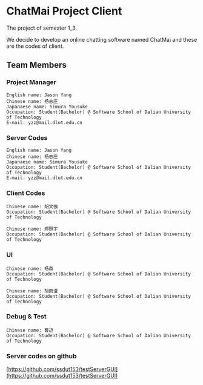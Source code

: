 # ChatMai Project Client
The project of semester 1_3. 

We decide to develop an online chatting software named ChatMai and these are the codes of client.
## Team Members
### Project Manager
    English name: Jason Yang
    Chinese name: 杨志庄
    Japanaese name: Simura Yousuke
    Occupation: Student(Bachelor) @ Software School of Dalian University of Technology
    E-mail: yzz@mail.dlut.edu.cn
### Server Codes
    English name: Jason Yang
    Chinese name: 杨志庄
    Japanaese name: Simura Yousuke
    Occupation: Student(Bachelor) @ Software School of Dalian University of Technology
    E-mail: yzz@mail.dlut.edu.cn
### Client Codes
    Chinese name: 胡文强
    Occupation: Student(Bachelor) @ Software School of Dalian University of Technology

    Chinese name: 郑照宇
    Occupation: Student(Bachelor) @ Software School of Dalian University of Technology
### UI
    Chinese name: 杨森
    Occupation: Student(Bachelor) @ Software School of Dalian University of Technology
    
    Chinese name: 胡雨澄
    Occupation: Student(Bachelor) @ Software School of Dalian University of Technology
### Debug & Test
    Chinese name: 曹迈
    Occupation: Student(Bachelor) @ Software School of Dalian University of Technology
### Server codes on github
[https://github.com/ssdut153/testServerGUI](https://github.com/ssdut153/testServerGUI)
